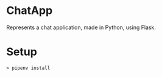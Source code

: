 # ChatApp
Represents a chat application, made in Python, using Flask.<br>
# Setup
```shell
> pipenv install
```
